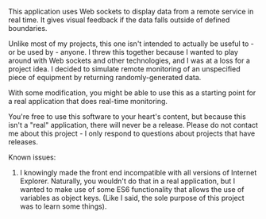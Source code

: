 This application uses Web sockets to display data from a remote service in real time.  It gives visual feedback if the data falls outside of defined boundaries.

Unlike most of my projects, this one isn't intended to actually be useful to - or be used by - anyone.  I threw this together because I wanted to play around with Web sockets and other technologies, and I was at a loss for a project idea.  I decided to simulate remote monitoring of an unspecified piece of equipment by returning randomly-generated data.

With some modification, you might be able to use this as a starting point for a real application that does real-time monitoring.

You're free to use this software to your heart's content, but because this isn't a "real" application, there will never be a release.  Please do not contact me about this project - I only respond to questions about projects that have releases.

Known issues:

1.  I knowingly made the front end incompatible with all versions of Internet Explorer.  Naturally, you wouldn't do that in a real application, but I wanted to make use of some ES6 functionality that allows the use of variables as object keys.  (Like I said, the sole purpose of this project was to learn some things).
